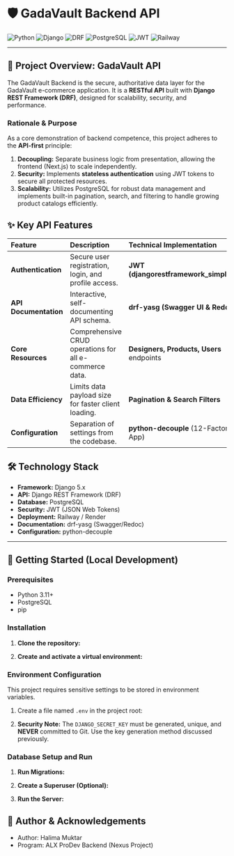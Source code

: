 # 🛡️ GadaVault Backend API

![Python](https://img.shields.io/badge/Python-3.11-blue?style=flat&logo=python)
![Django](https://img.shields.io/badge/Django-5.0-092E20?style=flat&logo=django)
![DRF](https://img.shields.io/badge/DRF-REST_Framework-red?style=flat)
![PostgreSQL](https://img.shields.io/badge/PostgreSQL-316192?style=flat&logo=postgresql&logoColor=white)
![JWT](https://img.shields.io/badge/Auth-JWT-yellow?style=flat)
![Railway](https://img.shields.io/badge/Deployed%20on-Railway-0B3A48?style=flat&logo=railway)

---

## 🌟 Project Overview: GadaVault API

The GadaVault Backend is the secure, authoritative data layer for the GadaVault e-commerce application. It is a **RESTful API** built with **Django REST Framework (DRF)**, designed for scalability, security, and performance.

### Rationale & Purpose

As a core demonstration of backend competence, this project adheres to the **API-first** principle:
1.  **Decoupling:** Separate business logic from presentation, allowing the frontend (Next.js) to scale independently.
2.  **Security:** Implements **stateless authentication** using JWT tokens to secure all protected resources.
3.  **Scalability:** Utilizes PostgreSQL for robust data management and implements built-in pagination, search, and filtering to handle growing product catalogs efficiently.

## ✨ Key API Features

| Feature | Description | Technical Implementation |
| :--- | :--- | :--- |
| **Authentication** | Secure user registration, login, and profile access. | **JWT (djangorestframework_simplejwt)** |
| **API Documentation** | Interactive, self-documenting API schema. | **drf-yasg (Swagger UI & Redoc)** |
| **Core Resources** | Comprehensive CRUD operations for all e-commerce data. | **Designers, Products, Users** endpoints |
| **Data Efficiency** | Limits data payload size for faster client loading. | **Pagination & Search Filters** |
| **Configuration** | Separation of settings from the codebase. | **python-decouple** (12-Factor App) |

## 🛠️ Technology Stack

* **Framework:** Django 5.x
* **API:** Django REST Framework (DRF)
* **Database:** PostgreSQL
* **Security:** JWT (JSON Web Tokens)
* **Deployment:** Railway / Render
* **Documentation:** drf-yasg (Swagger/Redoc)
* **Configuration:** python-decouple

---

## 🚀 Getting Started (Local Development)

### Prerequisites

* Python 3.11+
* PostgreSQL
* pip

### Installation

1.  **Clone the repository:**
    

2.  **Create and activate a virtual environment:**
    

### Environment Configuration

This project requires sensitive settings to be stored in environment variables.

1.  Create a file named `.env` in the project root:

2.  **Security Note:** The `DJANGO_SECRET_KEY` must be generated, unique, and **NEVER** committed to Git. Use the key generation method discussed previously.

### Database Setup and Run

1.  **Run Migrations:**

2.  **Create a Superuser (Optional):**

3.  **Run the Server:**
    
## 👤 Author & Acknowledgements

* Author: Halima Muktar
* Program: ALX ProDev Backend (Nexus Project)